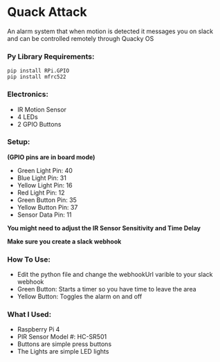 # Quack Attack
 An alarm system that when motion is detected it messages you on slack and can be controlled remotely through Quacky OS

### Py Library Requirements:

	pip install RPi.GPIO
	pip install mfrc522

### Electronics:

- IR Motion Sensor
- 4 LEDs
- 2 GPIO Buttons

### Setup:
**(GPIO pins are in board mode)**

- Green Light Pin: 40
- Blue Light Pin: 31
- Yellow Light Pin: 16
- Red Light Pin: 12
- Green Button Pin: 35
- Yellow Button Pin: 37
- Sensor Data Pin: 11

**You might need to adjust the IR Sensor Sensitivity and Time Delay**

**Make sure you create a slack webhook**

### How To Use:

- Edit the python file and change the webhookUrl varible to your slack webhook
- Green Button: Starts a timer so you have time to leave the area
- Yellow Button: Toggles the alarm on and off

### What I Used:

- Raspberry Pi 4
- PIR Sensor Model #: HC-SR501
- Buttons are simple press buttons
- The Lights are simple LED lights
